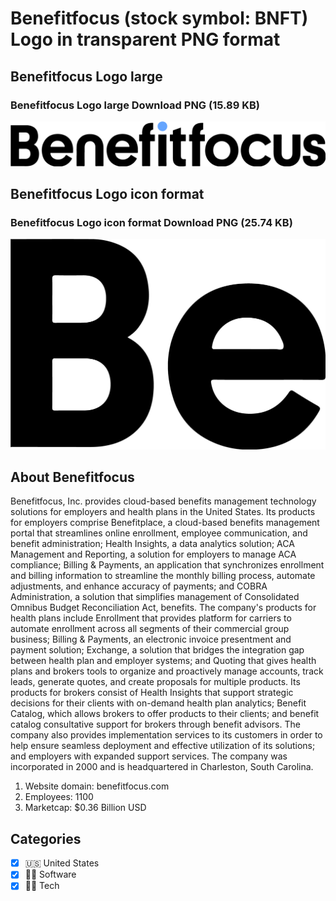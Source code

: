 # Benefitfocus (stock symbol: BNFT) Logo in transparent PNG format

## Benefitfocus Logo large

### Benefitfocus Logo large Download PNG (15.89 KB)

![Benefitfocus Logo large Download PNG (15.89 KB)](/img/orig/BNFT_BIG-81ca1fcd.png)

## Benefitfocus Logo icon format

### Benefitfocus Logo icon format Download PNG (25.74 KB)

![Benefitfocus Logo icon format Download PNG (25.74 KB)](/img/orig/BNFT-35c5c1c3.png)

## About Benefitfocus

Benefitfocus, Inc. provides cloud-based benefits management technology solutions for employers and health plans in the United States. Its products for employers comprise Benefitplace, a cloud-based benefits management portal that streamlines online enrollment, employee communication, and benefit administration; Health Insights, a data analytics solution; ACA Management and Reporting, a solution for employers to manage ACA compliance; Billing & Payments, an application that synchronizes enrollment and billing information to streamline the monthly billing process, automate adjustments, and enhance accuracy of payments; and COBRA Administration, a solution that simplifies management of Consolidated Omnibus Budget Reconciliation Act, benefits. The company's products for health plans include Enrollment that provides platform for carriers to automate enrollment across all segments of their commercial group business; Billing & Payments, an electronic invoice presentment and payment solution; Exchange, a solution that bridges the integration gap between health plan and employer systems; and Quoting that gives health plans and brokers tools to organize and proactively manage accounts, track leads, generate quotes, and create proposals for multiple products. Its products for brokers consist of Health Insights that support strategic decisions for their clients with on-demand health plan analytics; Benefit Catalog, which allows brokers to offer products to their clients; and benefit catalog consultative support for brokers through benefit advisors. The company also provides implementation services to its customers in order to help ensure seamless deployment and effective utilization of its solutions; and employers with expanded support services. The company was incorporated in 2000 and is headquartered in Charleston, South Carolina.

1. Website domain: benefitfocus.com
2. Employees: 1100
3. Marketcap: $0.36 Billion USD


## Categories
- [x] 🇺🇸 United States
- [x] 👨‍💻 Software
- [x] 👩‍💻 Tech
